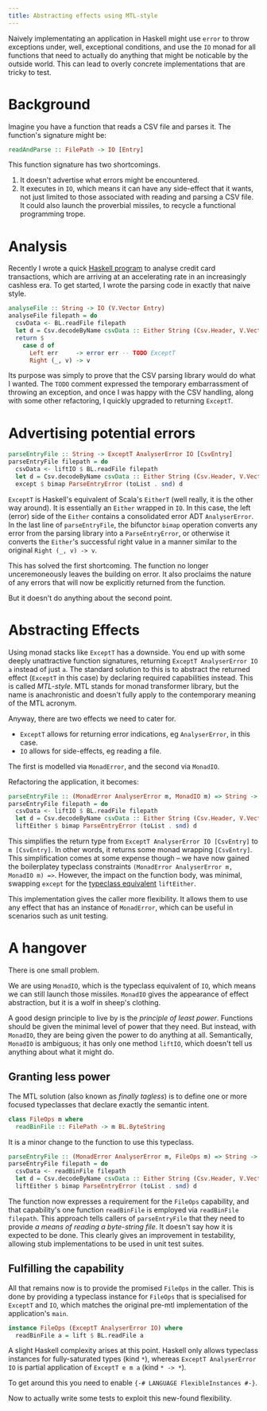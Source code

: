 ```yaml
---
title: Abstracting effects using MTL-style
---
```


Naively implementating an application in Haskell might use `error` to throw exceptions under, well, exceptional conditions,
and use the `IO` monad for all functions that need to actually do anything that might be noticable by the outside world.
This can lead to overly concrete implementations that are tricky to test.

# Background

Imagine you have a function that reads a CSV file and parses it. The function's signature might be:
```haskell
readAndParse :: FilePath -> IO [Entry]
```

This function signature has two shortcomings.

1. It doesn't advertise what errors might be encountered.
1. It executes in `IO`, which means it can have any side-effect that it wants, not just
limited to those associated with reading and parsing a CSV file. It could also launch the proverbial missiles, to recycle a 
functional programming trope.

# Analysis

Recently I wrote a quick [Haskell program](https://github.com/leigh-perry/bankcheck) to analyse credit card transactions, 
which are arriving at an accelerating rate in an increasingly cashless era.
To get started, I wrote the parsing code in exactly that naive style.
```haskell
analyseFile :: String -> IO (V.Vector Entry)
analyseFile filepath = do
  csvData <- BL.readFile filepath
  let d = Csv.decodeByName csvData :: Either String (Csv.Header, V.Vector Entry)
  return $
    case d of
      Left err     -> error err -- TODO ExceptT
      Right (_, v) -> v
``` 

Its purpose was simply to prove that the CSV parsing library would do what I wanted.
The `TODO` comment expressed the temporary embarrassment of throwing an exception, and
once I was happy with the CSV handling, along with some other refactoring, I quickly upgraded to
returning `ExceptT`.

# Advertising potential errors

```haskell
parseEntryFile :: String -> ExceptT AnalyserError IO [CsvEntry]
parseEntryFile filepath = do
  csvData <- liftIO $ BL.readFile filepath
  let d = Csv.decodeByName csvData :: Either String (Csv.Header, V.Vector CsvEntry)
  except $ bimap ParseEntryError (toList . snd) d
```

`ExceptT` is Haskell's equivalent of Scala's `EitherT` (well really, it is the other way around).
It is essentially an `Either` wrapped in `IO`. In this case, the left (error) side of
the `Either` contains a consolidated error ADT `AnalyserError`. In the last line of `parseEntryFile`,
the bifunctor `bimap` operation converts any error from the parsing library into a `ParseEntryError`, or otherwise
it converts the `Either`'s successful right value in a manner similar to the original `Right (_, v) -> v`.

This has solved the first shortcoming.
The function no longer unceremoneously leaves the building on error.
It also proclaims the nature of any errors that will now be explicitly returned from the function.

But it doesn't do anything about the second point.

# Abstracting Effects

Using monad stacks like `ExceptT` has a downside.
You end up with some deeply unattractive function signatures, returning `ExceptT AnalyserError IO a`
instead of just `a`.
The standard solution to this is to abstract the returned effect (`ExceptT` in this case) by declaring
required capabilities instead. This is called *MTL-style*.
MTL stands for monad transformer library, but the name is anachronistic and doesn't fully apply
to the contemporary meaning of the MTL acronym.

Anyway, there are two effects we need to cater for.

- `ExceptT` allows for returning error indications, eg `AnalyserError`, in this case.
- `IO` allows for side-effects, eg reading a file.

The first is modelled via `MonadError`, and the second via `MonadIO`.

Refactoring the application, it becomes:
```haskell
parseEntryFile :: (MonadError AnalyserError m, MonadIO m) => String -> m [CsvEntry]
parseEntryFile filepath = do
  csvData <- liftIO $ BL.readFile filepath
  let d = Csv.decodeByName csvData :: Either String (Csv.Header, V.Vector CsvEntry)
  liftEither $ bimap ParseEntryError (toList . snd) d
```
This simplifies the return type from `ExceptT AnalyserError IO [CsvEntry]` to `m [CsvEntry]`.
In other words, it returns some monad wrapping `[CsvEntry]`.
This simplification comes at some expense though – we have now gained the boilerplatey
typeclass constraints `(MonadError AnalyserError m, MonadIO m) =>`. 
However, the impact on the function body, was minimal, swapping `except` for the 
[typeclass equivalent](https://hackage.haskell.org/package/mtl-2.2.2/docs/Control-Monad-Error-Class.html#v:liftEither) `liftEither`.

This implementation gives the caller more flexibility.
It allows them to use any effect that has an instance of `MonadError`,
which can be useful in scenarios such as unit testing.

# A hangover

There is one small problem.

We are using `MonadIO`, which is the typeclass equivalent
of `IO`, which means we can still launch those missiles.
`MonadIO` gives the appearance of effect abstraction, but it is a wolf in sheep's clothing.

A good design principle to live by is the *principle of least power*.
Functions should be given the minimal level of power that they need.
But instead, with `MonadIO`, they are being given the power to do anything at all. 
Semantically, `MonadIO` is ambiguous; it has only one method `liftIO`, which doesn't tell 
us anything about what it might do.

## Granting less power

The MTL solution (also known as *finally tagless*) is to define one or more focused 
typeclasses that declare exactly the semantic intent.
```haskell
class FileOps m where
  readBinFile :: FilePath -> m BL.ByteString
```

It is a minor change to the function to use this typeclass.
```haskell
parseEntryFile :: (MonadError AnalyserError m, FileOps m) => String -> m [CsvEntry]
parseEntryFile filepath = do
  csvData <- readBinFile filepath
  let d = Csv.decodeByName csvData :: Either String (Csv.Header, V.Vector CsvEntry)
  liftEither $ bimap ParseEntryError (toList . snd) d
```  

The function now expresses a requirement for the `FileOps` capability, and that capability's 
one function `readBinFile` is employed via `readBinFile filepath`.
This approach tells callers of `parseEntryFile` that they need to provide *a means of
reading a byte-string file*.
It doesn't say how it is expected to be done.
This clearly gives an improvement in testability, allowing stub implementations to be used in unit test suites.

## Fulfilling the capability

All that remains now is to provide the promised `FileOps` in the caller.
This is done by providing a typeclass instance for `FileOps` that is specialised 
for `ExceptT` and `IO`, which matches the original pre-mtl implementation of the application's `main`.
```haskell
instance FileOps (ExceptT AnalyserError IO) where
  readBinFile a = lift $ BL.readFile a
```

A slight Haskell complexity arises at this point.
Haskell only allows typeclass instances for fully-saturated types (kind `*`), whereas
`ExceptT AnalyserError IO` is partial application of `ExceptT e m a` (kind `* -> *`).

To get around this you need to enable `{-# LANGUAGE FlexibleInstances #-}`.

Now to actually write some tests to exploit this new-found flexibility.
